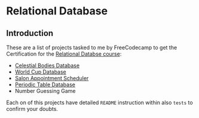 # Relational Database

## Introduction

These are a list of projects tasked to me by FreeCodecamp to get the Certification for the [Relational Databse course](https://www.freecodecamp.org/learn/relational-database/):

- [Celestial Bodies Database](https://github.com/Bondedincome/FreeCodeCampProjects/tree/main/RelationalDatabase/Build%20a%20celestial%20database)
- [World Cup Database](https://github.com/Bondedincome/FreeCodeCampProjects/tree/main/RelationalDatabase/Build%20a%20World%20Cup%20Database)
- [Salon Appointment Scheduler](https://github.com/Bondedincome/FreeCodeCampProjects/tree/main/RelationalDatabase/Build%20a%20Salon%20Appointment%20Scheduler)
- [Periodic Table Database](https://github.com/Bondedincome/FreeCodeCampProjects/tree/main/RelationalDatabase/Build%20a%20Periodic%20Table%20Database)
- Number Guessing Game

Each on of this projects have detailed `README` instruction within also `tests` to confirm your doubts.
